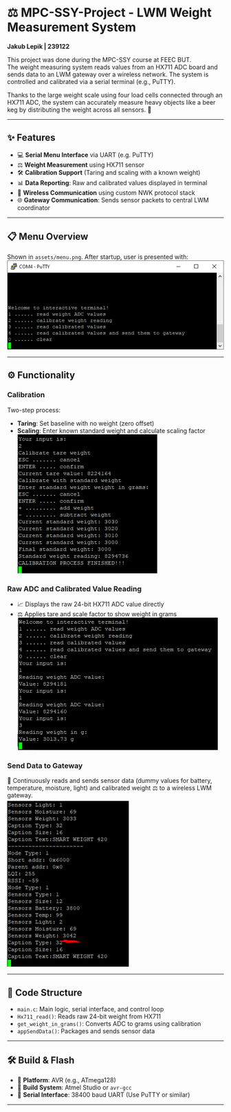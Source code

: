 # ⚖️ MPC-SSY-Project - LWM Weight Measurement System
**Jakub Lepik | 239122**

This project was done during the MPC-SSY course at FEEC BUT.  
The weight measuring system reads values from an HX711 ADC board and sends data to an LWM gateway over a wireless network. The system is controlled and calibrated via a serial terminal (e.g., PuTTY).  

Thanks to the large weight scale using four load cells connected through an HX711 ADC, the system can accurately measure heavy objects like a beer keg by distributing the weight across all sensors. 🍺

---

## ✨ Features

- 💻 **Serial Menu Interface** via UART (e.g. PuTTY)
- ⚖️ **Weight Measurement** using HX711 sensor
- 🛠️ **Calibration Support** (Taring and scaling with a known weight)
- 📊 **Data Reporting**: Raw and calibrated values displayed in terminal
- 📡 **Wireless Communication** using custom NWK protocol stack
- 🌐 **Gateway Communication**: Sends sensor packets to central LWM coordinator

---

## 📋 Menu Overview

Shown in `assets/menu.png`. After startup, user is presented with:  
![Menu](assets/menu.png)

---

## ⚙️ Functionality

### Calibration  
Two-step process:  
- **Taring**: Set baseline with no weight (zero offset)  
- **Scaling**: Enter known standard weight and calculate scaling factor  
![Calibration Process](assets/calibration.png)

### Raw ADC and Calibrated Value Reading  
- 📈 Displays the raw 24-bit HX711 ADC value directly  
- ⚖️ Applies tare and scale factor to show weight in grams  
![Raw ADC Reading](assets/reading.png)

### Send Data to Gateway  
📡 Continuously reads and sends sensor data (dummy values for battery, temperature, moisture, light) and calibrated weight ⚖️ to a wireless LWM gateway.  
![Sending to Gateway](assets/gateway.png)

---

## 🧠 Code Structure

- `main.c`: Main logic, serial interface, and control loop
- `Hx711_read()`: Reads raw 24-bit weight from HX711
- `get_weight_in_grams()`: Converts ADC to grams using calibration
- `appSendData()`: Packages and sends sensor data

---

## 🛠️ Build & Flash

- 🧱 **Platform**: AVR (e.g., ATmega128)
- 🧰 **Build System**: Atmel Studio or `avr-gcc`
- 🔌 **Serial Interface**: 38400 baud UART (Use PuTTY or similar)

---
